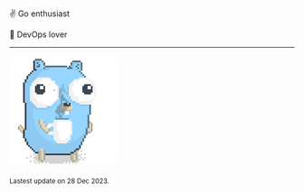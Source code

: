 :v: Go enthusiast

:muscle: DevOps lover

---

![Image alt text](/images/gopher_with_coffee.gif)


<sub>Lastest update on 28 Dec 2023.</sub>

